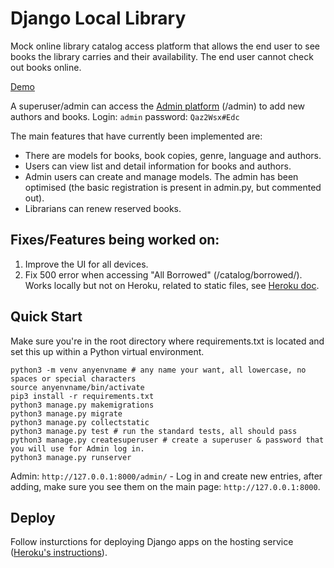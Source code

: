 # Django Local Library

Mock online library catalog access platform that allows the end user to see books the library carries and their availability. The end user cannot check out books online. 

[Demo](http://jsnspr-django-library.herokuapp.com/)

A superuser/admin can access the [Admin platform](https://jsnspr-django-library.herokuapp.com/admin/) (/admin) to add new authors and books. Login: ``admin`` password: ``Qaz2Wsx#Edc``

The main features that have currently been implemented are:

* There are models for books, book copies, genre, language and authors.
* Users can view list and detail information for books and authors.
* Admin users can create and manage models. The admin has been optimised (the basic registration is present in admin.py, but commented out).
* Librarians can renew reserved books.

## Fixes/Features being worked on: 
1. Improve the UI for all devices. 
2. Fix 500 error when accessing "All Borrowed" (/catalog/borrowed/). Works locally but not on Heroku, related to static files, see [Heroku doc](https://devcenter.heroku.com/articles/django-assets).

## Quick Start

Make sure you're in the root directory where requirements.txt is located and set this up within a Python virtual environment. 
   ```
   python3 -m venv anyenvname # any name your want, all lowercase, no spaces or special characters
   source anyenvname/bin/activate
   pip3 install -r requirements.txt
   python3 manage.py makemigrations
   python3 manage.py migrate
   python3 manage.py collectstatic
   python3 manage.py test # run the standard tests, all should pass
   python3 manage.py createsuperuser # create a superuser & password that you will use for Admin log in. 
   python3 manage.py runserver
   ```

Admin: `http://127.0.0.1:8000/admin/` - Log in and create new entries, after adding, make sure you see them on the main page: `http://127.0.0.1:8000`. 

## Deploy 

Follow insturctions for deploying Django apps on the hosting service ([Heroku's instructions](https://devcenter.heroku.com/articles/deploying-python)). 